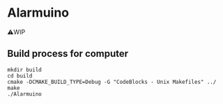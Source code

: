 # Alarmuino

⚠️WIP

## Build process for computer
```
mkdir build
cd build
cmake -DCMAKE_BUILD_TYPE=Debug -G "CodeBlocks - Unix Makefiles" ../
make
./Alarmuino
```
